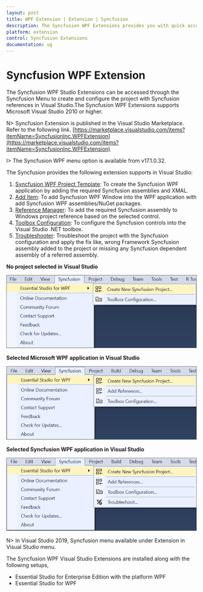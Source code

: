 ```yaml
---
layout: post
title: WPF Extension | Extension | Syncfusion
description: The Syncfusion WPF Extensions provides you with quick access to Project Templates to create or configure the Syncfusion WPF Application
platform: extension
control: Syncfusion Extensions
documentation: ug
---
```


# Syncfusion WPF Extension

The Syncfusion WPF Studio Extensions can be accessed through the Syncfusion Menu to create and configure the project with Syncfusion references in Visual Studio.The Syncfusion WPF Extensions supports Microsoft Visual Studio 2010 or higher.

N> Syncfusion Extension is published in the Visual Studio Marketplace. Refer to the following link.
[https://marketplace.visualstudio.com/items?itemName=SyncfusionInc.WPFExtension](https://marketplace.visualstudio.com/items?itemName=SyncfusionInc.WPFExtension)

I> The Syncfusion WPF menu option is available from v17.1.0.32.

The Syncfusion provides the following extension supports in Visual Studio:

1.	[Syncfusion WPF Project Template](https://help.syncfusion.com/extension/wpf-extension/syncfusion-project-templates-for-wpf): To create the Syncfusion WPF application by adding the required Syncfusion assemblies and XMAL.
2.	[Add Item](https://help.syncfusion.com/extension/wpf-extension/add-item): To add Syncfusion WPF Window into the WPF application with add Syncfusion WPF assemblies/NuGet packages.
3.	[Reference Manager](https://help.syncfusion.com/extension/syncfusion-reference-manager/configure-syncfusion-assemblies-in-visual-studio-project): To add the required Syncfusion assembly to Windows project reference based on the selected control.
4.	[Toolbox Configuration](https://help.syncfusion.com/common/essential-studio/utilities#toolbox-configuration): To configure the Syncfusion controls into the Visual Studio .NET toolbox.
5.	[Troubleshooter](https://help.syncfusion.com/extension/syncfusion-troubleshooter/syncfusion-troubleshooter): Troubleshoot the project with the Syncfusion configuration and apply the fix like, wrong Framework Syncfusion assembly added to the project or missing any Syncfusion dependent assembly of a referred assembly.

**No project selected in Visual Studio**

![Syncfusion Menu when No project selected in Visual Studio](Overview-images/Syncfusion_Menu_OverView1.png)

**Selected Microsoft WPF application in Visual Studio**

![Syncfusion Menu when Selected Microsoft WPF application in Visual Studio](Overview-images/Syncfusion_Menu_OverView2.png)

**Selected Syncfusion WPF application in Visual Studio**

![Syncfusion Menu when Selected Synfusion WPF application in Visual Studio](Overview-images/Syncfusion_Menu_OverView3.png)

N> In Visual Studio 2019, Syncfusion menu available under Extension in Visual Studio menu.

The Syncfusion WPF Visual Studio Extensions are installed along with the following setups,

* Essential Studio for Enterprise Edition with the platform WPF
* Essential Studio for WPF
